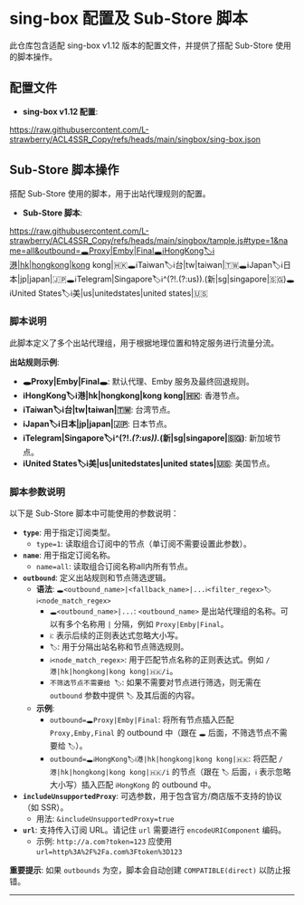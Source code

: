 # sing-box 配置及 Sub-Store 脚本

此仓库包含适配 sing-box v1.12 版本的配置文件，并提供了搭配 Sub-Store 使用的脚本操作。

## 配置文件

- **sing-box v1.12 配置**:

https://raw.githubusercontent.com/L-strawberry/ACL4SSR_Copy/refs/heads/main/singbox/sing-box.json

## Sub-Store 脚本操作

搭配 Sub-Store 使用的脚本，用于出站代理规则的配置。

- **Sub-Store 脚本**:

https://raw.githubusercontent.com/L-strawberry/ACL4SSR_Copy/refs/heads/main/singbox/tample.js#type=1&name=all&outbound=🕳Proxy|Emby|Final🕳ℹ️HongKong🏷ℹ️港|hk|hongkong|kong kong|🇭🇰🕳ℹ️Taiwan🏷ℹ️台|tw|taiwan|🇹🇼🕳ℹ️Japan🏷ℹ️日本|jp|japan|🇯🇵🕳ℹ️Telegram|Singapore🏷ℹ️^(?!.(?:us)).(新|sg|singapore|🇸🇬)🕳ℹ️United States🏷ℹ️美|us|unitedstates|united states|🇺🇸

### 脚本说明

此脚本定义了多个出站代理组，用于根据地理位置和特定服务进行流量分流。

**出站规则示例**:

* **🕳Proxy|Emby|Final🕳**: 默认代理、Emby 服务及最终回退规则。
* **ℹ️HongKong🏷ℹ️港|hk|hongkong|kong kong|🇭🇰**: 香港节点。
* **ℹ️Taiwan🏷ℹ️台|tw|taiwan|🇹🇼**: 台湾节点。
* **ℹ️Japan🏷ℹ️日本|jp|japan|🇯🇵**: 日本节点。
* **ℹ️Telegram|Singapore🏷ℹ️^(?!.*(?:us)).*(新|sg|singapore|🇸🇬)**: 新加坡节点。
* **ℹ️United States🏷ℹ️美|us|unitedstates|united states|🇺🇸**: 美国节点。

### 脚本参数说明

以下是 Sub-Store 脚本中可能使用的参数说明：

* **`type`**: 用于指定订阅类型。
  * `type=1`: 读取组合订阅中的节点（单订阅不需要设置此参数）。
* **`name`**: 用于指定订阅名称。
  * `name=all`: 读取组合订阅名称all内所有节点。
* **`outbound`**: 定义出站规则和节点筛选逻辑。
  * **语法**: `🕳<outbound_name>|<fallback_name>|...ℹ️<filter_regex>🏷ℹ️<node_match_regex>`
      * `🕳<outbound_name>|...`: `<outbound_name>` 是出站代理组的名称。可以有多个名称用 `|` 分隔，例如 `Proxy|Emby|Final`。
      * `ℹ️`: 表示后续的正则表达式忽略大小写。
      * `🏷`: 用于分隔出站名称和节点筛选规则。
      * `ℹ️<node_match_regex>`: 用于匹配节点名称的正则表达式。例如 `/港|hk|hongkong|kong kong|🇭🇰/i`。
      * `不筛选节点不需要给 🏷`: 如果不需要对节点进行筛选，则无需在 `outbound` 参数中提供 `🏷` 及其后面的内容。
  * **示例**:
      * `outbound=🕳Proxy|Emby|Final`: 将所有节点插入匹配 `Proxy,Emby,Final` 的 outbound 中（跟在 `🕳` 后面，不筛选节点不需要给 `🏷`）。
      * `outbound=🕳ℹ️HongKong🏷ℹ️港|hk|hongkong|kong kong|🇭🇰`: 将匹配 `/港|hk|hongkong|kong kong|🇭🇰/i` 的节点（跟在 `🏷` 后面，`ℹ️` 表示忽略大小写）插入匹配 `ℹ️HongKong` 的 outbound 中。
* **`includeUnsupportedProxy`**: 可选参数，用于包含官方/商店版不支持的协议（如 SSR）。
  * 用法: `&includeUnsupportedProxy=true`
* **`url`**: 支持传入订阅 URL。请记住 `url` 需要进行 `encodeURIComponent` 编码。
  * 示例: `http://a.com?token=123` 应使用 `url=http%3A%2F%2Fa.com%3Ftoken%3D123`

**重要提示**: 如果 `outbounds` 为空，脚本会自动创建 `COMPATIBLE(direct)` 以防止报错。


---

